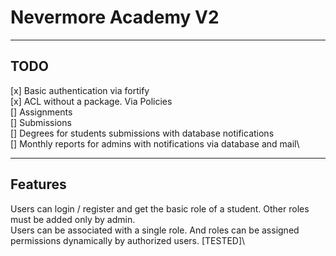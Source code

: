 # Nevermore Academy V2

---

## TODO

[x] Basic authentication via fortify\
[x] ACL without a package. Via Policies\
[] Assignments\
[] Submissions\
[] Degrees for students submissions with database notifications\
[] Monthly reports for admins with notifications via database and mail\

---

## Features

Users can login / register and get the basic role of a student. Other roles must be added only by admin.\
Users can be associated with a single role. And roles can be assigned permissions dynamically by authorized users. [TESTED]\
